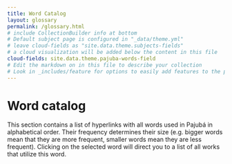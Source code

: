```yaml
---
title: Word Catalog
layout: glossary
permalink: /glossary.html
# include CollectionBuilder info at bottom
# Default subject page is configured in "_data/theme.yml"
# leave cloud-fields as "site.data.theme.subjects-fields"
# a cloud visualization will be added below the content in this file
cloud-fields: site.data.theme.pajuba-words-field
# Edit the markdown on in this file to describe your collection
# Look in _includes/feature for options to easily add features to the page
---
```


# Word catalog

This section contains a list of hyperlinks with all words used in Pajubá in alphabetical order. Their frequency determines their size (e.g. bigger words mean that they are more frequent, smaller words mean they are less frequent). Clicking on the selected word will direct you to a list of all works that utilize this word.
